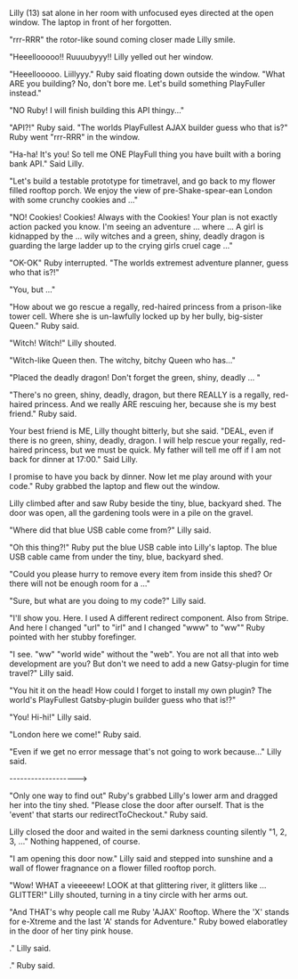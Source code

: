 

Lilly (13) sat alone in her room with unfocused eyes directed at the open window. The laptop in front of her forgotten.

"rrr-RRR" the rotor-like sound coming closer made Lilly smile.

"Heeellooooo!! Ruuuubyyy!! Lilly yelled out her window.

"Heeellooooo. Liillyyy." Ruby said floating down outside the window. "What ARE you building? No, don't bore me. Let's build something PlayFuller instead."

"NO Ruby! I will finish building this API thingy..."

"API?!" Ruby said. "The worlds PlayFullest AJAX builder guess who that is?" Ruby went "rrr-RRR" in the window.

"Ha-ha! It's you! So tell me ONE PlayFull thing you have built with a boring bank API." Said Lilly.

"Let's build a testable prototype for timetravel, and go back to my flower filled rooftop porch. We enjoy the view of pre-Shake-spear-ean London with some crunchy cookies and ..."

"NO! Cookies! Cookies! Always with the Cookies! Your plan is not exactly action packed you know. I'm seeing an adventure ... where ... A girl is kidnapped by the ... wily witches and a green, shiny, deadly dragon is guarding the large ladder up to the crying girls cruel cage ..."

"OK-OK" Ruby interrupted. "The worlds extremest adventure planner, guess who that is?!"

"You, but ..."

"How about we go rescue a regally, red-haired princess from a prison-like tower cell. Where she is un-lawfully locked up by her bully, big-sister Queen." Ruby said.

"Witch! Witch!" Lilly shouted.

"Witch-like Queen then. The witchy, bitchy Queen who has..."

"Placed the deadly dragon! Don't forget the green, shiny, deadly ... "

"There's no green, shiny, deadly, dragon, but there REALLY is a regally, red-haired princess. And we really ARE rescuing her, because she is my best friend." Ruby said.

Your best friend is ME, Lilly thought bitterly, but she said. "DEAL, even if there is no green, shiny, deadly, dragon. I will help rescue your regally, red-haired princess, but we must be quick. My father will tell me off if I am not back for dinner at 17:00." Said Lilly.

I promise to have you back by dinner. Now let me play around with your code." Ruby grabbed the laptop and flew out the window.

Lilly climbed after and saw Ruby beside the tiny, blue, backyard shed. The door was open, all the gardening tools were in a pile on the gravel.

"Where did that blue USB cable come from?" Lilly said.

"Oh this thing?!" Ruby put the blue USB cable into Lilly's laptop. The blue USB cable came from under the tiny, blue, backyard shed.

"Could you please hurry to remove every item from inside this shed? Or there will not be enough room for a ..."

"Sure, but what are you doing to my code?" Lilly said.

"I'll show you. Here. I used A different redirect component. Also from Stripe. And here I changed "url" to "irl" and I changed "www" to "ww"" Ruby pointed with her stubby forefinger.

"I see. "ww" "world wide" without the "web". You are not all that into web development are you? But don't we need to add a new Gatsy-plugin for time travel?" Lilly said.


"You hit it on the head! How could I forget to install my own plugin? The world's PlayFullest Gatsby-plugin builder guess who that is!?"

"You! Hi-hi!" Lilly said.

"London here we come!" Ruby said.

"Even if we get no error message that's not going to work because..." Lilly said.

------------------->

"Only one way to find out" Ruby's grabbed Lilly's lower arm and dragged her into the tiny shed. "Please close the door after ourself. That is the 'event' that starts our redirectToCheckout." Ruby said.

Lilly closed the door and waited in the semi darkness counting silently "1, 2, 3, ..." Nothing happened, of course.

"I am opening this door now." Lilly said and stepped into sunshine and a wall of flower fragnance on a flower filled rooftop porch.

"Wow! WHAT a vieeeeew! LOOK at that glittering river, it glitters like ... GLITTER!" Lilly shouted, turning in a tiny circle with her arms out.

"And THAT's why people call me Ruby 'AJAX' Rooftop. Where the 'X' stands for e-Xtreme and the last 'A' stands for Adventure." Ruby bowed elaboratley in the door of her tiny pink house.




." Lilly said.

." Ruby said.